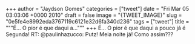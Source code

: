 
+++
author = "Jaydson Gomes"
categories = ["tweet"]
date = "Fri Mar 05 03:03:06 +0000 2010"
draft = false
image = "{TWEET_IMAGE}"
slug = "0e5fe4e8992eda3767119c6121e32d6fa340d236"
tags = ["tweet"]
title = """É... O pior é que daqui a..."""
+++
É... O pior é que daqui a pouco já é Segunda! RT: @paulinhazucco: Putz! Meia noite já! Como assim???
